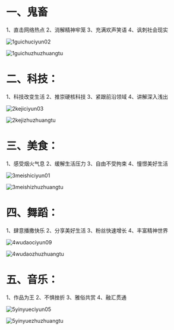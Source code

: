 # 一、鬼畜
1、直击网络热点
2、消解精神牢笼
3、充满欢声笑语
4、讽刺社会现实

![1guichuciyun02](https://murhyimgur.oss-cn-beijing.aliyuncs.com/ouclesson/1guichuciyun02.png)

![1guichuzhuzhuangtu](https://murhyimgur.oss-cn-beijing.aliyuncs.com/ouclesson/1guichuzhuzhuangtu.png)



# 二、科技：
1、科技改变生活
2、推崇硬核科技
3、紧跟前沿领域
4、讲解深入浅出

![2kejiciyun03](https://murhyimgur.oss-cn-beijing.aliyuncs.com/ouclesson/2kejiciyun03.png)

![2kejizhuzhuangtu](https://murhyimgur.oss-cn-beijing.aliyuncs.com/ouclesson/2kejizhuzhuangtu.png)

# 三、美食：
1、感受烟火气息
2、缓解生活压力
3、自由不受拘束
4、憧憬美好生活

![3meishiciyun01](https://murhyimgur.oss-cn-beijing.aliyuncs.com/ouclesson/3meishiciyun01.png)

![3meishizhuzhuangtu](https://murhyimgur.oss-cn-beijing.aliyuncs.com/ouclesson/3meishizhuzhuangtu.png)

# 四、舞蹈：
1、肆意播撒快乐
2、分享美好生活
3、粉丝快速增长
4、丰富精神世界

![4wudaociyun09](https://murhyimgur.oss-cn-beijing.aliyuncs.com/ouclesson/4wudaociyun09.png)

![4wudaozhuzhuangtu](https://murhyimgur.oss-cn-beijing.aliyuncs.com/ouclesson/4wudaozhuzhuangtu.png)

# 五、音乐：
1、作品为王
2、不惧挫折
3、雅俗共赏
4、融汇贯通

![5yinyueciyun05](https://murhyimgur.oss-cn-beijing.aliyuncs.com/ouclesson/5yinyueciyun05.png)

![5yinyuezhuzhuangtu](https://murhyimgur.oss-cn-beijing.aliyuncs.com/ouclesson/5yinyuezhuzhuangtu.png)